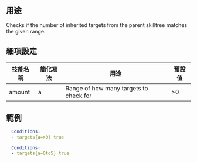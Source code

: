 ## 用途
Checks if the number of inherited targets from the parent skilltree matches the given range.


## 細項設定

| 技能名稱 | 簡化寫法| 用途 | 預設值 |
|-----------|-----------|----------------------------------------------------------------------|---------|
| amount| a | Range of how many targets to check for  | >0  |


## 範例
```yaml
  Conditions:
  - targets{a=>0} true
```

```yaml
  Conditions:
  - targets{a=0to5} true
```